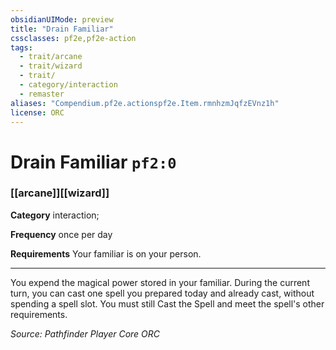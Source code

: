 ```yaml
---
obsidianUIMode: preview
title: "Drain Familiar"
cssclasses: pf2e,pf2e-action
tags:
  - trait/arcane
  - trait/wizard
  - trait/
  - category/interaction
  - remaster
aliases: "Compendium.pf2e.actionspf2e.Item.rmnhzmJqfzEVnz1h"
license: ORC
---
```

# Drain Familiar `pf2:0`

### [[arcane]][[wizard]]

**Category** interaction; 




**Frequency** once per day

**Requirements** Your familiar is on your person.

* * *

You expend the magical power stored in your familiar. During the current turn, you can cast one spell you prepared today and already cast, without spending a spell slot. You must still Cast the Spell and meet the spell's other requirements.

*Source: Pathfinder Player Core*
*ORC*